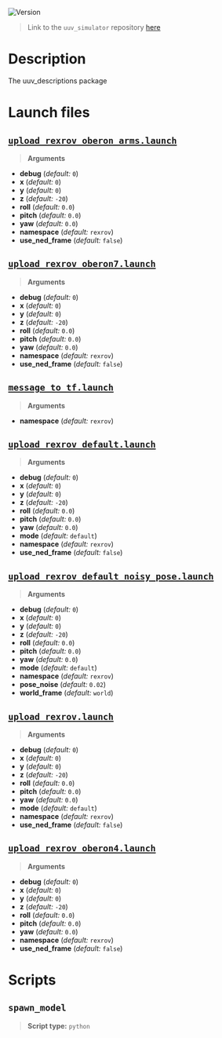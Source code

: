 ![Version](https://img.shields.io/badge/version-0.6.12-brightgreen.svg)

> Link to the `uuv_simulator` repository [here](https://github.com/uuvsimulator/uuv_simulator)

# Description

The uuv_descriptions package

# Launch files

## [`upload_rexrov_oberon_arms.launch`](https://github.com/uuvsimulator/uuv_simulator/tree/master/uuv_descriptions/launch/upload_rexrov_oberon_arms.launch)

> **Arguments**

* **debug** (*default:* `0`)
* **x** (*default:* `0`)
* **y** (*default:* `0`)
* **z** (*default:* `-20`)
* **roll** (*default:* `0.0`)
* **pitch** (*default:* `0.0`)
* **yaw** (*default:* `0.0`)
* **namespace** (*default:* `rexrov`)
* **use_ned_frame** (*default:* `false`)

## [`upload_rexrov_oberon7.launch`](https://github.com/uuvsimulator/uuv_simulator/tree/master/uuv_descriptions/launch/upload_rexrov_oberon7.launch)

> **Arguments**

* **debug** (*default:* `0`)
* **x** (*default:* `0`)
* **y** (*default:* `0`)
* **z** (*default:* `-20`)
* **roll** (*default:* `0.0`)
* **pitch** (*default:* `0.0`)
* **yaw** (*default:* `0.0`)
* **namespace** (*default:* `rexrov`)
* **use_ned_frame** (*default:* `false`)

## [`message_to_tf.launch`](https://github.com/uuvsimulator/uuv_simulator/tree/master/uuv_descriptions/launch/message_to_tf.launch)

> **Arguments**

* **namespace** (*default:* `rexrov`)

## [`upload_rexrov_default.launch`](https://github.com/uuvsimulator/uuv_simulator/tree/master/uuv_descriptions/launch/upload_rexrov_default.launch)

> **Arguments**

* **debug** (*default:* `0`)
* **x** (*default:* `0`)
* **y** (*default:* `0`)
* **z** (*default:* `-20`)
* **roll** (*default:* `0.0`)
* **pitch** (*default:* `0.0`)
* **yaw** (*default:* `0.0`)
* **mode** (*default:* `default`)
* **namespace** (*default:* `rexrov`)
* **use_ned_frame** (*default:* `false`)

## [`upload_rexrov_default_noisy_pose.launch`](https://github.com/uuvsimulator/uuv_simulator/tree/master/uuv_descriptions/launch/upload_rexrov_default_noisy_pose.launch)

> **Arguments**

* **debug** (*default:* `0`)
* **x** (*default:* `0`)
* **y** (*default:* `0`)
* **z** (*default:* `-20`)
* **roll** (*default:* `0.0`)
* **pitch** (*default:* `0.0`)
* **yaw** (*default:* `0.0`)
* **mode** (*default:* `default`)
* **namespace** (*default:* `rexrov`)
* **pose_noise** (*default:* `0.02`)
* **world_frame** (*default:* `world`)

## [`upload_rexrov.launch`](https://github.com/uuvsimulator/uuv_simulator/tree/master/uuv_descriptions/launch/upload_rexrov.launch)

> **Arguments**

* **debug** (*default:* `0`)
* **x** (*default:* `0`)
* **y** (*default:* `0`)
* **z** (*default:* `-20`)
* **roll** (*default:* `0.0`)
* **pitch** (*default:* `0.0`)
* **yaw** (*default:* `0.0`)
* **mode** (*default:* `default`)
* **namespace** (*default:* `rexrov`)
* **use_ned_frame** (*default:* `false`)

## [`upload_rexrov_oberon4.launch`](https://github.com/uuvsimulator/uuv_simulator/tree/master/uuv_descriptions/launch/upload_rexrov_oberon4.launch)

> **Arguments**

* **debug** (*default:* `0`)
* **x** (*default:* `0`)
* **y** (*default:* `0`)
* **z** (*default:* `-20`)
* **roll** (*default:* `0.0`)
* **pitch** (*default:* `0.0`)
* **yaw** (*default:* `0.0`)
* **namespace** (*default:* `rexrov`)
* **use_ned_frame** (*default:* `false`)

# Scripts

## `spawn_model`

> **Script type:** `python`

